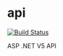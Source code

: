 # api

[![Build Status](https://travis-ci.org/rafaelfaustini/rest-api.svg?branch=main)](https://travis-ci.org/rafaelfaustini/rest-api)

ASP .NET V5 API
